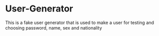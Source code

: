 # User-Generator
This is a fake user generator that is used to make a user for testing and choosing password, name, sex and nationality
